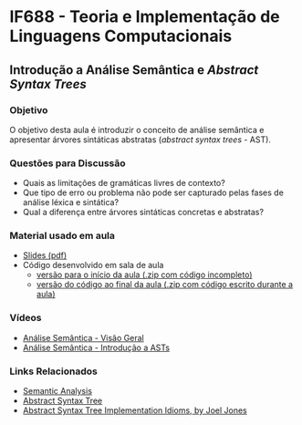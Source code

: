 # IF688 - Teoria e Implementação de Linguagens Computacionais

## Introdução a Análise Semântica e _Abstract Syntax Trees_ 

### Objetivo

O objetivo desta aula é introduzir o conceito de análise semântica e apresentar árvores sintáticas abstratas (_abstract syntax trees_ - AST). 

### Questões para Discussão

- Quais as limitações de gramáticas livres de contexto?
- Que tipo de erro ou problema não pode ser capturado pelas fases de análise léxica e sintática?
- Qual a diferença entre árvores sintáticas concretas e abstratas?

### Material usado em aula

- [Slides (pdf)](https://drive.google.com/file/d/1aod-7wnQcyC3SQal8vdmguik3tRij2rA/view?usp=drive_web&authuser=0)
- Código desenvolvido em sala de aula
  - [versão para o início da aula (.zip com código incompleto)](https://drive.google.com/file/d/1O9EOYKHKFuTX7nPsNegCXYZKSGc0cHaK/view)
  - [versão do código ao final da aula (.zip com código escrito durante a aula)](https://drive.google.com/file/d/1DeIfQtvuWHdZruoaJ7JJ-EFU2Mg7OQFG/view)

### Vídeos

- [Análise Semântica - Visão Geral](https://www.youtube.com/watch?v=VvLdrq-CKiI&list=PLHoVp5NAbKJYc5sSNRfOOjjxdp-WgJ8M4)
- [Análise Semântica - Introdução a ASTs](https://www.youtube.com/watch?v=Wz4TSKOrBrM&list=PLHoVp5NAbKJYc5sSNRfOOjjxdp-WgJ8M4&index=5)

### Links Relacionados

- [Semantic Analysis](https://en.wikipedia.org/wiki/Semantic_analysis_(compilers))
- [Abstract Syntax Tree](https://en.wikipedia.org/wiki/Abstract_syntax_tree)
- [Abstract Syntax Tree Implementation Idioms, by Joel Jones](http://www.hillside.net/plop/plop2003/Papers/Jones-ImplementingASTs.pdf)
